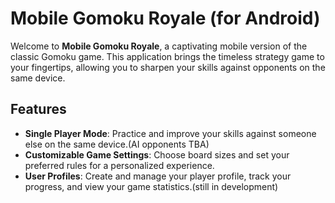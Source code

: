 # Mobile Gomoku Royale (for Android)

Welcome to **Mobile Gomoku Royale**, a captivating mobile version of the classic Gomoku game. This application brings the timeless strategy game to your fingertips, allowing you to sharpen your skills against opponents on the same device.

## Features

- **Single Player Mode**: Practice and improve your skills against someone else on the same device.(AI opponents TBA)
- **Customizable Game Settings**: Choose board sizes and set your preferred rules for a personalized experience.
- **User Profiles**: Create and manage your player profile, track your progress, and view your game statistics.(still in development)
